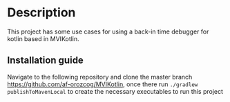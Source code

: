 # Description

This project has some use cases for using a back-in time debugger for kotlin based in MVIKotlin.

## Installation guide

Navigate to the following repository and clone the master branch https://github.com/af-orozcog/MVIKotlin, once there run ```./gradlew publishToMavenLocal``` to create the necessary executables to run this project 